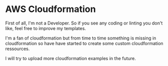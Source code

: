 # AWS Cloudformation

First of all, I'm not a Developer. So if you see any coding or linting you don't like, feel free to improve my templates.

I'm a fan of cloudformation but from time to time something is missing in cloudformation so have have started to create some custom cloudformation ressources. 

I will try to upload more cloudformation examples in the future.
